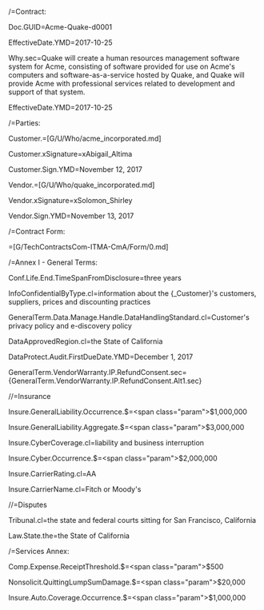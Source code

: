 /=Contract:

Doc.GUID=<span class="param">Acme-Quake-d0001</span>

EffectiveDate.YMD=<span class="param">2017-10-25</span>

Why.sec=<span class="param">Quake will create a human resources management software system for Acme, consisting of software provided for use on Acme's computers and software-as-a-service hosted by Quake, and Quake will provide Acme with professional services related to development and support of that system.</span>

EffectiveDate.YMD=<span class="param">2017-10-25</span>

/=Parties:

Customer.=[G/U/Who/acme_incorporated.md]

Customer.xSignature=<span class="param">xAbigail_Altima</span>

Customer.Sign.YMD=<span class="param">November 12, 2017</span>

Vendor.=[G/U/Who/quake_incorporated.md]

Vendor.xSignature=<span class="param">xSolomon_Shirley</span>

Vendor.Sign.YMD=<span class="param">November 13, 2017</span>

/=Contract Form:

=[G/TechContractsCom-ITMA-CmA/Form/0.md]

/=Annex I - General Terms:

Conf.Life.End.TimeSpanFromDisclosure=<span class="param">three years</span>

InfoConfidentialByType.cl=<span class="param">information about the {_Customer}'s customers, suppliers, prices and discounting practices</span>

GeneralTerm.Data.Manage.Handle.DataHandlingStandard.cl=<span class="param">Customer's privacy policy and e-discovery policy</span>

DataApprovedRegion.cl=<span class="param">the State of California</span>

DataProtect.Audit.FirstDueDate.YMD=<span class="param">December 1, 2017</span>

GeneralTerm.VendorWarranty.IP.RefundConsent.sec=<span class="param">{GeneralTerm.VendorWarranty.IP.RefundConsent.Alt1.sec}</span>

//=Insurance

Insure.GeneralLiability.Occurrence.$=<span class="param">$1,000,000</span>

Insure.GeneralLiability.Aggregate.$=<span class="param">$3,000,000</span>

Insure.CyberCoverage.cl=<span class="param">liability and business interruption</span>

Insure.Cyber.Occurrence.$=<span class="param">$2,000,000</span>

Insure.CarrierRating.cl=<span class="param">AA</span>

Insure.CarrierName.cl=<span class="param">Fitch or Moody's</span>

//=Disputes

Tribunal.cl=<span class="param">the state and federal courts sitting for San Francisco, California</span>

Law.State.the=<span class="param">the State of California</span>

/=Services Annex:

Comp.Expense.ReceiptThreshold.$=<span class="param">$500</span>

Nonsolicit.QuittingLumpSumDamage.$=<span class="param">$20,000</span>

Insure.Auto.Coverage.Occurrence.$=<span class="param">$1,000,000</span>
